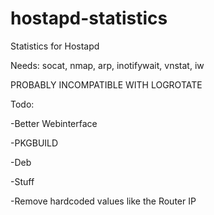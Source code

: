 hostapd-statistics
==================

Statistics for Hostapd


Needs: socat, nmap, arp, inotifywait, vnstat, iw

PROBABLY INCOMPATIBLE WITH LOGROTATE

Todo:

-Better Webinterface

-PKGBUILD

-Deb

-Stuff

-Remove hardcoded values like the Router IP
